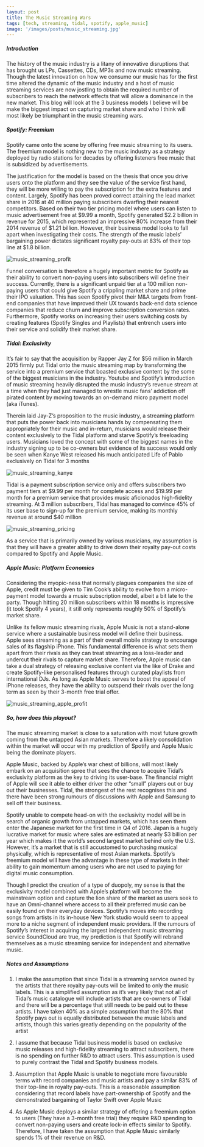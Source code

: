 ```yaml
---
layout: post
title: The Music Streaming Wars
tags: [tech, streaming, tidal, spotify, apple_music]
image: '/images/posts/music_streaming.jpg'
---
```


##### Introduction

The history of the music industry is a litany of innovative disruptions that has brought us LPs, Cassettes, CDs, MP3s and now music streaming. Though the latest innovation on how we consume our music has for the first time altered the dynamic of the music industry and a host of music streaming services are now jostling to obtain the required number of subscribers to reach the network effects that will allow a dominance in the new market. This blog will look at the 3 business models I believe will be make the biggest impact on capturing market share and who I think will most likely be triumphant in the music streaming wars.

##### Spotify: Freemium

Spotify came onto the scene by offering free music streaming to its users. The freemium model is nothing new to the music industry as a strategy deployed by radio stations for decades by offering listeners free music that is subsidized by advertisements.

The justification for the model is based on the thesis that once you drive users onto the platform and they see the value of the service first hand, they will be more willing to pay the subscription for the extra features and content. Largely, Spotify has been proved correct attaining the lead market share in 2016 at 40 million paying subscribers dwarfing their nearest competitors. Based on their two tier pricing model where users can listen to music advertisement free at $9.99 a month, Spotify generated $2.2 billion in revenue for 2015, which represented an impressive 80% increase from their 2014 revenue of $1.21 billion. However, their business model looks to fall apart when investigating their costs. The strength of the music labels’ bargaining power dictates significant royalty pay-outs at 83% of their top line at $1.8 billion.

![music_streaming_profit](/images/posts/music_streaming_profit.jpg)

Funnel conversation is therefore a hugely important metric for Spotify as their ability to convert non-paying users into subscribers will define their success. Currently, there is a significant unpaid tier at a 100 million non-paying users that could give Spotify a crippling market share and prime their IPO valuation. This has seen Spotify pivot their M&A targets from front-end companies that have improved their UX towards back-end data science companies that reduce churn and improve subscription conversion rates. Furthermore, Spotify works on increasing their users switching costs by creating features (Spotify Singles and Playlists) that entrench users into their service and solidify their market share.

##### Tidal: Exclusivity

It’s fair to say that the acquisition by Rapper Jay Z for $56 million in March 2015 firmly put Tidal onto the music streaming map by transforming the service into a premium service that boasted exclusive content by the some of the biggest musicians in the industry. Youtube and Spotify’s introduction of music streaming heavily disrupted the music industry’s revenue stream at a time when they had just managed to wrestle music fans’ addiction off pirated content by moving towards an on-demand micro payment model (aka iTunes).

Therein laid Jay-Z’s proposition to the music industry, a streaming platform that puts the power back into musicians hands by compensating them appropriately for their music and in-return, musicians would release their content exclusively to the Tidal platform and starve Spotify’s freeloading users. Musicians loved the concept with some of the biggest names in the industry signing up to be co-owners but evidence of its success would only be seen when Kanye West released his much anticipated Life of Pablo exclusively on Tidal for 3 months

![music_streaming_kanye](/images/posts/music_streaming_kanye.jpg)

Tidal is a payment subscription service only and offers subscribers two payment tiers at $9.99 per month for complete access and $19.99 per month for a premium service that provides music aficionados high-fidelity streaming. At 3 million subscribers, Tidal has managed to convince 45% of its user base to sign-up for the premium service, making its monthly revenue at around $40 million

![music_streaming_pricing](/images/posts/music_streaming_pricing.jpg)

As a service that is primarily owned by various musicians, my assumption is that they will have a greater ability to drive down their royalty pay-out costs compared to Spotify and Apple Music.

##### Apple Music: Platform Economics

Considering the myopic-ness that normally plagues companies the size of Apple, credit must be given to Tim Cook’s ability to evolve from a micro-payment model towards a music subscription model, albeit a bit late to the party. Though hitting 20 million subscribers within 18 months is impressive (it took Spotify 4 years), it still only represents roughly 50% of Spotify’s market share.

Unlike its fellow music streaming rivals, Apple Music is not a stand-alone service where a sustainable business model will define their business. Apple sees streaming as a part of their overall mobile strategy to encourage sales of its flagship iPhone. This fundamental difference is what sets them apart from their rivals as they can treat streaming as a loss-leader and undercut their rivals to capture market share. Therefore, Apple music can take a dual strategy of releasing exclusive content via the like of Drake and create Spotify-like personalised features through curated playlists from international DJs. As long as Apple Music serves to boost the appeal of iPhone releases, they have the ability to outspend their rivals over the long term as seen by their 3-month free trial offer.

![music_streaming_apple_profit](/images/posts/music_streaming_apple_profit.jpg)

##### So, how does this playout?

The music streaming market is close to a saturation with most future growth coming from the untapped Asian markets. Therefore a likely consolidation within the market will occur with my prediction of Spotify and Apple Music being the dominate players.

Apple Music, backed by Apple’s war chest of billions, will most likely embark on an acquisition spree that sees the chance to acquire Tidal’s exclusivity platform as the key to driving its user-base. The financial might of Apple will see it able to either driver the other “small” players out or buy out their businesses. Tidal, the strongest of the rest recognises this and there have been strong rumours of discussions with Apple and Samsung to sell off their business.

Spotify unable to compete head-on with the exclusivity model will be in search of organic growth from untapped markets, which has seen them enter the Japanese market for the first time in Q4 of 2016. Japan is a hugely lucrative market for music where sales are estimated at nearly $3 billion per year which makes it the world’s second largest market behind only the U.S. However, it’s a market that is still accustomed to purchasing musical physically, which is representative of most Asian markets. Spotify’s freemium model will have the advantage in these type of markets in their ability to gain momentum among users who are not used to paying for digital music consumption.

Though I predict the creation of a type of duopoly, my sense is that the exclusivity model combined with Apple’s platform will become the mainstream option and capture the lion share of the market as users seek to have an Omni-channel where access to all their preferred music can be easily found on their everyday devices. Spotify’s moves into recording songs from artists in its in-house New York studio would seem to appeal more to a niche segment of independent music providers. If the rumours of Spotify’s interest in acquiring the largest independent music streaming service SoundCloud are true, my prediction is that Spotify will rebrand themselves as a music streaming service for independent and alternative music.

##### Notes and Assumptions

1) I make the assumption that since Tidal is a streaming service owned by the artists that there royalty pay-outs will be limited to only the music labels. This is a simplified assumption as it’s very likely that not all of Tidal’s music catalogue will include artists that are co-owners of Tidal and there will be a percentage that still needs to be paid out to these artists. I have taken 40% as a simple assumption that the 80% that Spotify pays out is equally distributed between the music labels and artists, though this varies greatly depending on the popularity of the artist

2) I assume that because Tidal business model is based on exclusive music releases and high-fidelity streaming to attract subscribers, there is no spending on further R&D to attract users. This assumption is used to purely contrast the Tidal and Spotify business models.

3) Assumption that Apple Music is unable to negotiate more favourable terms with record companies and music artists and pay a similar 83% of their top-line in royalty pay-outs. This is a reasonable assumption considering that record labels have part-ownership of Spotify and the demonstrated bargaining of Taylor Swift over Apple Music

4) As Apple Music deploys a similar strategy of offering a freemium option to users (They have a 3-month free trial) they require R&D spending to convert non-paying users and create lock-in effects similar to Spotify. Therefore, I have taken the assumption that Apple Music similarly spends 1% of their revenue on R&D.